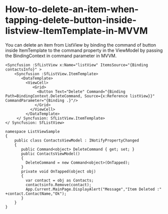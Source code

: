 # How-to-delete-an-item-when-tapping-delete-button-inside-listview-ItemTemplate-in-MVVM
You can delete an item from ListView by binding the command of button inside ItemTemplate to the command property in the ViewModel by passing the BindingContext in command parameter in MVVM.

```
<Syncfusion :SfListView x:Name="listView" ItemsSource="{Binding contactsInfo}" >
    <Syncfusion :SfListView.ItemTemplate>
       <DataTemplate>
         <ViewCell>
            <Grid>
              <Button Text="Delete" Command="{Binding Path=BindingContext.DeleteCommand, Source={x:Reference listView}}" CommandParameter="{Binding .}"/>
             </Grid>
           </ViewCell>
         </DataTemplate>
     </ Syncfusion: SfListView.ItemTemplate>
</ Syncfusion: SfListView>

```
```
namespace ListViewSample 
{
    public class ContactsViewModel : INotifyPropertyChanged
    {
       public Command<object> DeleteCommand { get; set; }
       public ContactsViewModel()
       {
         DeleteCommand = new Command<object>(OnTapped);
       }
       private void OnTapped(object obj)
       {
         var contact = obj as Contacts;
         contactsinfo.Remove(contact);
         App.Current.MainPage.DisplayAlert("Message","Item Deleted :" +contact.ContactName,"Ok");
       }
    }
}

```
